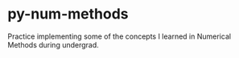 # py-num-methods
Practice implementing some of the concepts I learned in Numerical Methods during undergrad.
